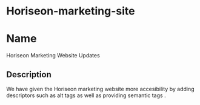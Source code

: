 # Horiseon-marketing-site
# Name
Horiseon Marketing Website Updates

## Description
We have given the Horiseon marketing website more accesibility by adding descriptors such as alt tags as well as providing semantic tags .
